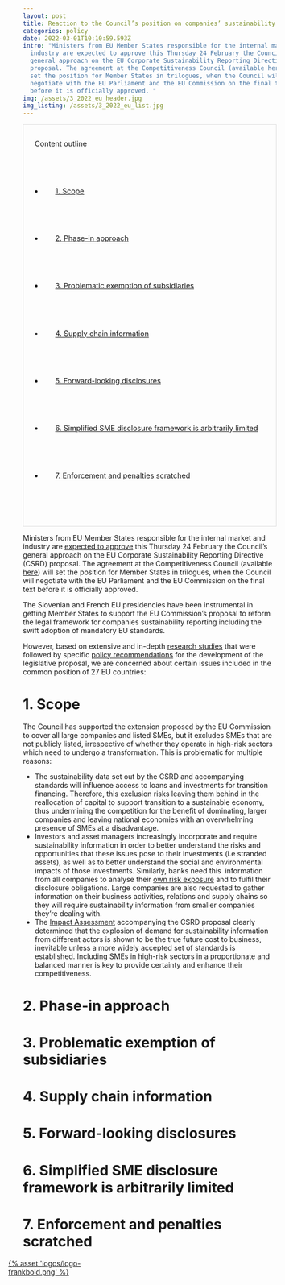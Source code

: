 ```yaml
---
layout: post
title: Reaction to the Council’s position on companies’ sustainability reporting
categories: policy
date: 2022-03-01T10:10:59.593Z
intro: "Ministers from EU Member States responsible for the internal market and
  industry are expected to approve this Thursday 24 February the Council’s
  general approach on the EU Corporate Sustainability Reporting Directive (CSRD)
  proposal. The agreement at the Competitiveness Council (available here) will
  set the position for Member States in trilogues, when the Council will
  negotiate with the EU Parliament and the EU Commission on the final text
  before it is officially approved. "
img: /assets/3_2022_eu_header.jpg
img_listing: /assets/3_2022_eu_list.jpg
---
```

<div style="border: 1px solid #DFDFDF; padding: 1em; font-size: .9rem;">

  <span>Content outline</span>

  <ul>

    <li>

      <a href="#1">1. Scope</a>

    </li>

    <li>

      <a href="#2">2. Phase-in approach</a>

    </li>

    <li>

      <a href="#3">3. Problematic exemption of subsidiaries</a>

    </li>

    <li> 

      <a href="#4">4. Supply chain information</a>

   </li>

    <li>

      <a href="#5">5. Forward-looking disclosures</a>

      </li>

    <li>

      <a href="#6">6. Simplified SME disclosure framework is arbitrarily limited</a>

    </li>

    <li> 

      <a href="#7">7. Enforcement and penalties scratched</a>

    </li>

  </ul>

</div>

Ministers from EU Member States responsible for the internal market and industry are [expected to approve](https://www.consilium.europa.eu/en/meetings/compet/2022/02/24/) this Thursday 24 February the Council’s general approach on the EU Corporate Sustainability Reporting Directive (CSRD) proposal. The agreement at the Competitiveness Council (available [here](https://data.consilium.europa.eu/doc/document/ST-6292-2022-INIT/x/pdf)) will set the position for Member States in trilogues, when the Council will negotiate with the EU Parliament and the EU Commission on the final text before it is officially approved. 

The Slovenian and French EU presidencies have been instrumental in getting Member States to support the EU Commission’s proposal to reform the legal framework for companies sustainability reporting including the swift adoption of mandatory EU standards. 

However, based on extensive and in-depth [research studies](https://www.allianceforcorporatetransparency.org/) that were followed by specific [policy recommendations](https://en.frankbold.org/sites/default/files/publikace/csrd_analysis_and_recommendations_reform_7.pdf) for the development of the legislative proposal, we are concerned about certain issues included in the common position of 27 EU countries: 

<h1 id="1">1. Scope</h1>

The Council has supported the extension proposed by the EU Commission to cover all large companies and listed SMEs, but it excludes SMEs that are not publicly listed, irrespective of whether they operate in high-risk sectors which need to undergo a transformation. This is problematic for multiple reasons: 

* The sustainability data set out by the CSRD and accompanying standards will influence access to loans and investments for transition financing. Therefore, this exclusion risks leaving them behind in the reallocation of capital to support transition to a sustainable economy, thus undermining the competition for the benefit of dominating, larger companies and leaving national economies with an overwhelming presence of SMEs at a disadvantage.
* Investors and asset managers increasingly incorporate and require sustainability information in order to better understand the risks and opportunities that these issues pose to their investments (i.e stranded assets), as well as to better understand the social and environmental impacts of those investments. Similarly, banks need this  information from all companies to analyse their [own risk exposure](https://www.bankingsupervision.europa.eu/press/publications/newsletter/2021/html/ssm.nl210818_5.en.html) and to fulfil their disclosure obligations. Large companies are also requested to gather information on their business activities, relations and supply chains so they will require sustainability information from smaller companies they’re dealing with. 
* The [Impact Assessment](https://eur-lex.europa.eu/legal-content/EN/TXT/PDF/?uri=CELEX:52021SC0150&from=EN) accompanying the CSRD proposal clearly determined that the explosion of demand for sustainability information from different actors is shown to be the true future cost to business, inevitable unless a more widely accepted set of standards is established. Including SMEs in high-risk sectors in a proportionate and balanced manner is key to provide certainty and enhance their competitiveness. 

<h1 id="2">2. Phase-in approach</h1>

<h1 id="3">3. Problematic exemption of subsidiaries</h1>

<h1 id="4">4. Supply chain information</h1>

<h1 id="5">5. Forward-looking disclosures</h1>

<h1 id="6">6. Simplified SME disclosure framework is arbitrarily limited</h1>

<h1 id="7">7. Enforcement and penalties scratched</h1>

<a href="https://en.frankbold.org/" style="
max-width: 200px;
display: block;
margin-left: -29px;
margin-bottom: -29px;">{% asset 'logos/logo-frankbold.png' %}</a>